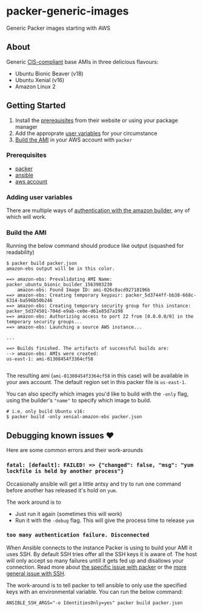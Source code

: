 # packer-generic-images
Generic Packer images starting with AWS

## About 
Generic [CIS-compliant](https://www.cisecurity.org/cis-benchmarks/) 
base AMIs in three delicious flavours:
- Ubuntu Bionic Beaver (v18)
- Ubuntu Xenial (v16)
- Amazon Linux 2 

## Getting Started 
1. Install the [prerequisites](#prerequisites) from their website or using your package manager
1. Add the approprate [user variables](#adding-user-variables) for your circumstance
1. [Build the AMI](#build-the-ami) in your AWS account with `packer`

### Prerequisites 
- [packer](https://packer.io/)
- [ansible](https://www.ansible.com/)
- [aws account](https://aws.amazon.com/)

### Adding user variables 
There are multiple ways of [authentication with the amazon builder](https://www.packer.io/docs/builders/amazon.html), 
any of which will work. 

### Build the AMI 
Running the below command should produce like output (squashed for readability)
```
$ packer build packer.json
amazon-ebs output will be in this color.

==> amazon-ebs: Prevalidating AMI Name: packer_ubuntu_bionic_builder_1563903230
    amazon-ebs: Found Image ID: ami-026c8acd92718196b
==> amazon-ebs: Creating temporary keypair: packer_5d3744ff-bb38-668c-6314-ba596b50b246
==> amazon-ebs: Creating temporary security group for this instance: packer_5d374501-704d-e9ab-ce0e-d61e85d7a198
==> amazon-ebs: Authorizing access to port 22 from [0.0.0.0/0] in the temporary security groups...
==> amazon-ebs: Launching a source AWS instance...

...

==> Builds finished. The artifacts of successful builds are:
--> amazon-ebs: AMIs were created:
us-east-1: ami-01308454f3364cf58


```

The resulting ami (`ami-01308454f3364cf58` in this case) will be available in your aws account. 
The default region set in this packer file is `us-east-1`.


You can also specify which images you'd like to build with the `-only` flag,
using the builder's `"name"` to specify which image to build. 
```
# i.e. only build Ubuntu v16: 
$ packer build -only xenial-amazon-ebs packer.json
```


## Debugging known issues :heart:

Here are some common errors and their work-arounds 

### `fatal: [default]: FAILED! => {"changed": false, "msg": "yum lockfile is held by another process"}`
Occasionally ansible will get a little antsy and try to run one command before another has released it's hold on `yum`. 

The work around is to
- Just run it again (sometimes this will work)
- Run it with the `-debug` flag. This will give the process time to release `yum`

### `too many authentication failure. Disconnected`
When Ansible connects to the instance Packer is using to build your AMI it uses SSH. 
By default SSH tries offer all the SSH keys it is aware of. 
The host will only accept so many failures untill it gets fed up and disallows your connection. 
Read more about [the specific issue with packer](https://github.com/hashicorp/packer/issues/5065) 
or the [more general issue with SSH](https://superuser.com/questions/187779/too-many-authentication-failures-for-username).

The work-around is to tell packer to tell ansible to only use the specified keys with an environmental variable. 
You can run the below command: 
```
ANSIBLE_SSH_ARGS="-o IdentitiesOnly=yes" packer build packer.json
```

